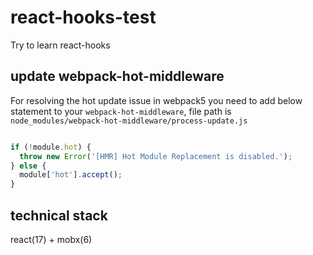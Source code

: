 # react-hooks-test

Try to learn react-hooks

## update webpack-hot-middleware

For resolving the hot update issue in webpack5 you need to add below statement to your `webpack-hot-middleware`, file path is `node_modules/webpack-hot-middleware/process-update.js`

```javascript

if (!module.hot) {
  throw new Error('[HMR] Hot Module Replacement is disabled.');
} else {
  module['hot'].accept();
}

```

## technical stack
react(17) + mobx(6)

